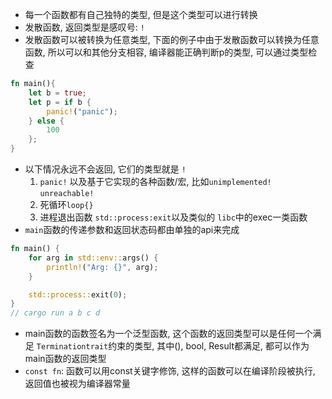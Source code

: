 - 每一个函数都有自己独特的类型, 但是这个类型可以进行转换
- 发散函数, 返回类型是感叹号: `!`
- 发散函数可以被转换为任意类型, 下面的例子中由于发散函数可以转换为任意函数, 所以可以和其他分支相容, 编译器能正确判断p的类型, 可以通过类型检查
```rust
fn main(){
	let b = true;
	let p = if b {
		panic!("panic");
	} else {
		100
	};
}
```
- 以下情况永远不会返回, 它们的类型就是 `!`
    1. `panic!` 以及基于它实现的各种函数/宏, 比如`unimplemented!` `unreachable!`
    2. 死循环`loop{}`
    3. 进程退出函数 `std::process:exit`以及类似的 `libc`中的exec一类函数
- `main`函数的传递参数和返回状态码都由单独的api来完成
```rust
fn main() {
	for arg in std::env::args() {
		println!("Arg: {}", arg);
	}

	std::process::exit(0);
}
// cargo run a b c d
```
- main函数的函数签名为一个泛型函数, 这个函数的返回类型可以是任何一个满足 `Terminationtrait`约束的类型, 其中(), bool, Result都满足, 都可以作为main函数的返回类型
- `const fn`: 函数可以用const关键字修饰, 这样的函数可以在编译阶段被执行, 返回值也被视为编译器常量